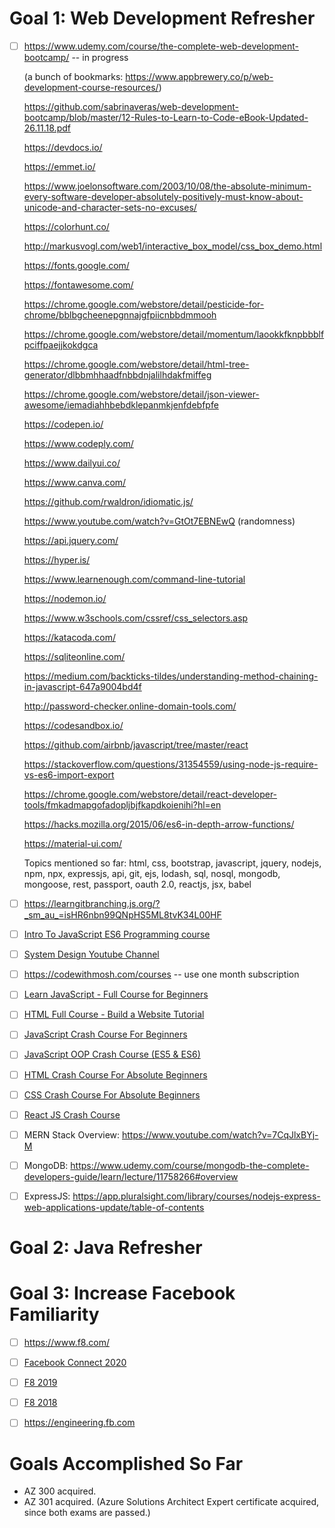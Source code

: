 # Goal 1: Web Development Refresher
- [ ] https://www.udemy.com/course/the-complete-web-development-bootcamp/ -- in progress
    
    (a bunch of bookmarks: https://www.appbrewery.co/p/web-development-course-resources/)
    
    https://github.com/sabrinaveras/web-development-bootcamp/blob/master/12-Rules-to-Learn-to-Code-eBook-Updated-26.11.18.pdf  
    
    https://devdocs.io/
    
    https://emmet.io/
    
    https://www.joelonsoftware.com/2003/10/08/the-absolute-minimum-every-software-developer-absolutely-positively-must-know-about-unicode-and-character-sets-no-excuses/
    
    https://colorhunt.co/
    
    http://markusvogl.com/web1/interactive_box_model/css_box_demo.html
    
    https://fonts.google.com/
    
    https://fontawesome.com/

    https://chrome.google.com/webstore/detail/pesticide-for-chrome/bblbgcheenepgnnajgfpiicnbbdmmooh
    
    https://chrome.google.com/webstore/detail/momentum/laookkfknpbbblfpciffpaejjkokdgca
    
    https://chrome.google.com/webstore/detail/html-tree-generator/dlbbmhhaadfnbbdnjalilhdakfmiffeg
    
    https://chrome.google.com/webstore/detail/json-viewer-awesome/iemadiahhbebdklepanmkjenfdebfpfe
    
    https://codepen.io/
    
    https://www.codeply.com/
    
    https://www.dailyui.co/
    
    https://www.canva.com/
    
    https://github.com/rwaldron/idiomatic.js/
    
    https://www.youtube.com/watch?v=GtOt7EBNEwQ (randomness)
    
    https://api.jquery.com/
    
    https://hyper.is/
    
    https://www.learnenough.com/command-line-tutorial
    
    https://nodemon.io/
    
    https://www.w3schools.com/cssref/css_selectors.asp
    
    https://katacoda.com/
    
    https://sqliteonline.com/
    
    https://medium.com/backticks-tildes/understanding-method-chaining-in-javascript-647a9004bd4f
    
    http://password-checker.online-domain-tools.com/
    
    https://codesandbox.io/
    
    https://github.com/airbnb/javascript/tree/master/react
    
    https://stackoverflow.com/questions/31354559/using-node-js-require-vs-es6-import-export
    
    https://chrome.google.com/webstore/detail/react-developer-tools/fmkadmapgofadopljbjfkapdkoienihi?hl=en
    
    https://hacks.mozilla.org/2015/06/es6-in-depth-arrow-functions/
    
    https://material-ui.com/
    
    Topics mentioned so far: html, css, bootstrap, javascript, jquery, nodejs, npm, npx, expressjs, api, git, ejs, lodash, sql, nosql, mongodb, mongoose, rest, passport, oauth 2.0, reactjs, jsx, babel
- [ ] https://learngitbranching.js.org/?_sm_au_=isHR6nbn99QNpHS5ML8tvK34L00HF
- [ ] [Intro To JavaScript ES6 Programming course](https://www.youtube.com/playlist?list=PL-xu4i_QDSxcoDNeh8rx5-pHCCTOg0XsI)
- [ ] [System Design Youtube Channel](https://www.youtube.com/channel/UC9vLsnF6QPYuH51njmIooCQ)
- [ ] https://codewithmosh.com/courses -- use one month subscription
- [ ] [Learn JavaScript - Full Course for Beginners](https://www.youtube.com/watch?v=PkZNo7MFNFg)
- [ ] [HTML Full Course - Build a Website Tutorial](https://www.youtube.com/watch?v=pQN-pnXPaVg)
- [ ] [JavaScript Crash Course For Beginners](https://www.youtube.com/watch?v=hdI2bqOjy3c)
- [ ] [JavaScript OOP Crash Course (ES5 & ES6)](https://www.youtube.com/watch?v=vDJpGenyHaA)
- [ ] [HTML Crash Course For Absolute Beginners](https://www.youtube.com/watch?v=UB1O30fR-EE)
- [ ] [CSS Crash Course For Absolute Beginners](https://www.youtube.com/watch?v=yfoY53QXEnI)
- [ ] [React JS Crash Course](https://www.youtube.com/watch?v=sBws8MSXN7A)
- [ ] MERN Stack Overview: https://www.youtube.com/watch?v=7CqJlxBYj-M
- [ ] MongoDB: https://www.udemy.com/course/mongodb-the-complete-developers-guide/learn/lecture/11758266#overview
- [ ] ExpressJS: https://app.pluralsight.com/library/courses/nodejs-express-web-applications-update/table-of-contents

# Goal 2: Java Refresher

# Goal 3: Increase Facebook Familiarity
- [ ] https://www.f8.com/
- [ ] [Facebook Connect 2020](https://www.youtube.com/watch?v=yAp2ipmJcnk&list=PLb0IAmt7-GS2p9H4LubREWTlgaWhop2U1)
- [ ] [F8 2019](https://www.youtube.com/watch?v=xK0RwubFi-U&list=PLb0IAmt7-GS1fAT0UHQNV2YOcx8CDjrWl)
- [ ] [F8 2018](https://www.youtube.com/watch?v=ldtuSYqgPLQ&list=PLb0IAmt7-GS0RLjX7uCpbqGOhrKYTJW_8)
- [ ] https://engineering.fb.com



# Goals Accomplished So Far
- AZ 300 acquired.
- AZ 301 acquired. (Azure Solutions Architect Expert certificate acquired, since both exams are passed.)
